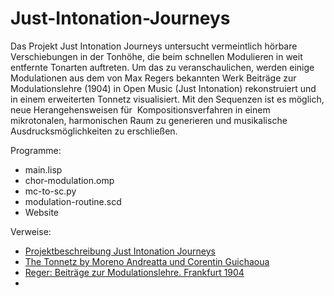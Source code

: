 # Just-Intonation-Journeys
Das Projekt Just Intonation Journeys untersucht vermeintlich hörbare Verschiebungen in der Tonhöhe, die beim schnellen Modulieren in weit entfernte Tonarten auftreten. Um das zu veranschaulichen, werden einige Modulationen aus dem von Max Regers bekannten Werk Beiträge zur Modulationslehre (1904) in Open Music (Just Intonation) rekonstruiert und in einem erweiterten Tonnetz visualisiert. Mit den Sequenzen ist es möglich, neue Herangehensweisen für  Kompositionsverfahren in einem mikrotonalen, harmonischen Raum zu generieren und musikalische Ausdrucksmöglichkeiten zu erschließen.

Programme:
- main.lisp
- chor-modulation.omp
- mc-to-sc.py
- modulation-routine.scd
- Website

Verweise:
- [Projektbeschreibung Just Intonation Journeys]([url](https://edu.marlonschumacher.de/just-intonation-journeys/)) 
- [The Tonnetz by Moreno Andreatta und Corentin Guichaoua]([url](https://guichaoua.gitlab.io/web-hexachord/))
- [Reger: Beiträge zur Modulationslehre. Frankfurt 1904]([url](https://www.volkhardt-preuss.de/system/files/19876/original/Reger__Modulationslehre.pdf?1619247859))
-  
